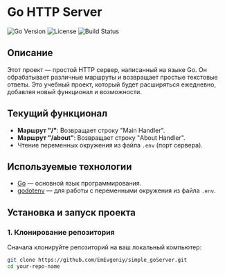 # Go HTTP Server

![Go Version](https://img.shields.io/github/go-mod/go-version/golang/go)
![License](https://img.shields.io/github/license/golang/go)
![Build Status](https://img.shields.io/badge/build-passing-brightgreen)

## Описание

Этот проект — простой HTTP сервер, написанный на языке Go. Он обрабатывает различные маршруты и возвращает простые текстовые ответы. Это учебный проект, который будет расширяться ежедневно, добавляя новый функционал и возможности.

## Текущий функционал

- **Маршрут "/"**: Возвращает строку "Main Handler".
- **Маршрут "/about"**: Возвращает строку "About Handler".
- Чтение переменных окружения из файла `.env` (порт сервера).

## Используемые технологии

- [Go](https://golang.org/) — основной язык программирования.
- [godotenv](https://github.com/joho/godotenv) — для работы с переменными окружения из файла `.env`.

## Установка и запуск проекта

### 1. Клонирование репозитория

Сначала клонируйте репозиторий на ваш локальный компьютер:

```bash
git clone https://github.com/EmEvgeniy/simple_goServer.git
cd your-repo-name
```
